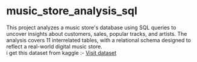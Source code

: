 # music_store_analysis_sql
This project analyzes a music store's database using SQL queries to uncover insights about customers, sales, popular tracks, and artists. The analysis covers 11 interrelated tables, with a relational schema designed to reflect a real-world digital music store.
<br>
i get this dataset from kaggle :- <a href="https://www.kaggle.com/datasets/aditi1001/musicstore/">Visit dataset </a>
<br>
